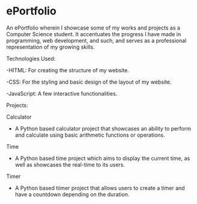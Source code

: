 # ePortfolio


An ePortfolio wherein I showcase some of my works and projects as a Computer Science student. It accentuates the progress I have made in programming, web development, and such, and serves as a professional representation of my growing skills. 


Technologies Used:

-HITML: For creating the structure of my website.

-CSS: For the styling and basic design of the layout of my website.

-JavaScript: A few interactive functionalities.


Projects:

Calculator
- A Python based calculator project that showcases an ability to perform and calculate using basic arithmetic functions or operations.

Time
- A Python based time project which aims to display the current time, as well as showcases the real-time to its users.

Timer
- A Python based tiimer project that allows users to create a timer and have a countdown depending on the duration.

